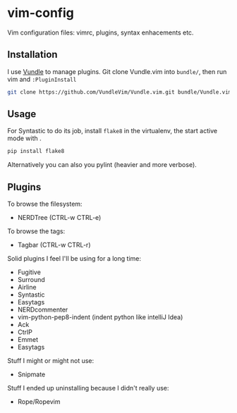 vim-config
==========

Vim configuration files: vimrc, plugins, syntax enhacements etc.

Installation
------------

I use [Vundle](https://github.com/VundleVim/Vundle.vim) to manage plugins. Git clone Vundle.vim into `bundle/`, then run vim and `:PluginInstall`

```bash
git clone https://github.com/VundleVim/Vundle.vim.git bundle/Vundle.vim
```

Usage
-----

For Syntastic to do its job, install `flake8` in the virtualenv, the start
active mode with <F9>.

```bash
pip install flake8
```

Alternatively you can also you pylint (heavier and more verbose).

Plugins
-------

To browse the filesystem:
 - NERDTree (CTRL-w CTRL-e)

To browse the tags:
 - Tagbar (CTRL-w CTRL-r)

Solid plugins I feel I'll be using for a long time:
 - Fugitive
 - Surround
 - Airline
 - Syntastic
 - Easytags
 - NERDcommenter
 - vim-python-pep8-indent (indent python like intelliJ Idea)
 - Ack
 - CtrlP
 - Emmet
 - Easytags

Stuff I might or might not use:
 - Snipmate

Stuff I ended up uninstalling because I didn't really use:
 - Rope/Ropevim

